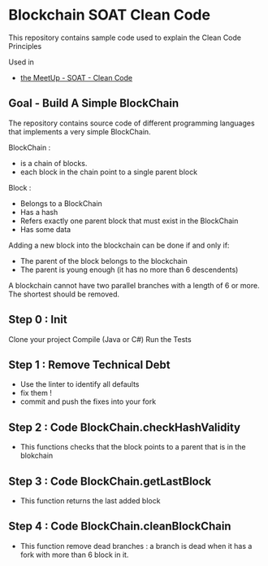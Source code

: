 Blockchain SOAT Clean Code
==========================

This repository contains sample code used to explain the Clean Code Principles

Used in 
* [the MeetUp - SOAT - Clean Code](https://www.meetup.com/TechLabs-by-SOAT/events/248763538/)

Goal - Build A Simple BlockChain
--------------------------------

The repository contains source code of different programming languages that implements a very simple BlockChain.


BlockChain :
* is a chain of blocks.
* each block in the chain point to a single parent block


Block : 
* Belongs to a BlockChain 
* Has a hash 
* Refers exactly one parent block that must exist in the BlockChain
* Has some data


Adding a new block into the blockchain can be done if and only if:
* The parent of the block belongs to the blockchain
* The parent is young enough (it has no more than 6 descendents)


A blockchain cannot have two parallel branches with a length of 6 or more. The shortest should be removed.

 

Step 0 : Init
-------------

Clone your project 
Compile (Java or C#)
Run the Tests


Step 1 : Remove Technical Debt
------------------------------

* Use the linter to identify all defaults 
* fix them !
* commit and push the fixes into your fork


Step 2 : Code BlockChain.checkHashValidity
------------------------

* This functions checks that the block points to a parent that is in the blokchain


Step 3 : Code BlockChain.getLastBlock
--------------------------------------------------------

* This function returns the last added block


Step 4 : Code BlockChain.cleanBlockChain
--------------------------------------------------------

* This function remove dead branches : a branch is dead when it has a fork with more than 6 block in it.



